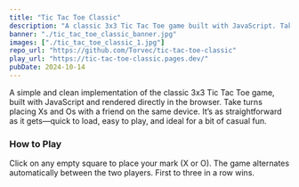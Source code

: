 ```yaml
---
title: "Tic Tac Toe Classic"
description: "A classic 3x3 Tic Tac Toe game built with JavaScript. Take turns placing Xs and Os in a clean, responsive browser-based interface."
banner: "./tic_tac_toe_classic_banner.jpg"
images: ["./tic_tac_toe_classic_1.jpg"]
repo_url: "https://github.com/Torvec/tic-tac-toe-classic"
play_url: "https://tic-tac-toe-classic.pages.dev/"
pubDate: 2024-10-14
---
```


A simple and clean implementation of the classic 3x3 Tic Tac Toe game, built with JavaScript and rendered directly in the browser. Take turns placing Xs and Os with a friend on the same device. It’s as straightforward as it gets—quick to load, easy to play, and ideal for a bit of casual fun.

### How to Play

Click on any empty square to place your mark (X or O). The game alternates automatically between the two players. First to three in a row wins.
